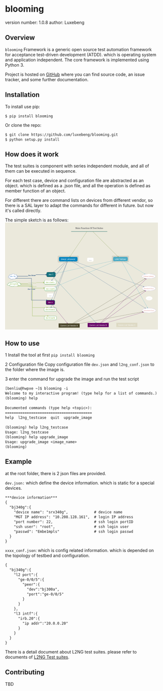 blooming
===============================

version number: 1.0.8
author: Luxebeng

Overview
--------

`blooming` Framework is a generic open source test automation framework for acceptance test-driven development (ATDD). which is operating system and application independent. The core framework is implemented using Python 3. 

Project is hosted on [GitHub](https://github.com/luxebeng/blooming) where you can find source code, an issue tracker, and some further documentation. 

Installation
------------

To install use pip:

    $ pip install blooming


Or clone the repo:

    $ git clone https://github.com/luxebeng/blooming.git
    $ python setup.py install

How does it work
----------------

The test suites is component with series independent module, and all of them can be executed in sequence. 

For each test case, device and configuration file are abstracted as an object. which is defined as a .json file, and all the operation is defined as member function of an object.

For different there are command lists on devices from different vendor, so there is a SAL layer to adapt the commands for different in future. but now it's called directly.

The simple sketch is as follows:
![SW_architecture](docs/media/SW_architecture.png)

How to use
----------

1 Install the tool at first
  `pip install blooming`
 
2 Configuration file
  Copy configuration file `dev.json` and `l2ng_conf.json` to the folder where the image is.
 
3 enter the command for upgrade the image and run the test script
```
[benliu@hwpxe ~]$ blooming -i
Welcome to my interactive program! (type help for a list of commands.)
(blooming) help
 
Documented commands (type help <topic>):
========================================
help  l2ng_testcase  quit  upgrade_image
 
(blooming) help l2ng_testcase
Usage: l2ng_testcase
(blooming) help upgrade_image
Usage: upgrade_image <image_name>
(blooming)
```

Example
-------

at the root folder, there is 2 json files are provided.

`dev.json:`    which define the device information. which is static for a special devices.
```
***device information*** 
{
  "bj340g":{
    "device name": "srx340g",            # device name
    "MGT IP address": "10.208.128.161",  # login IP address
    "port number": 22,                   # ssh login portID
    "ssh user": "root",                  # ssh login user
    "passwd": "Embe1mpls"                # ssh login passwd
  }
}
```

`xxxx_conf.json`: which is config related information. which is depended on the topology of testbed and configuration.
```
{
  "bj340g":{
    "l2 port":{
      "ge-0/0/5":{
        "peer":{
          "dev":"bj300a",
          "port":"ge-0/0/5"
        }
      }
    },
    "l3 intf":{
      "irb.20":{
        "ip addr":"20.0.0.20"
      }
    }
  }
}
```

There is a detail document about L2NG test suites. please refer to documents of [L2NG Test suites](./docs/l2ng_test_sutes.md).

Contributing
------------

TBD
